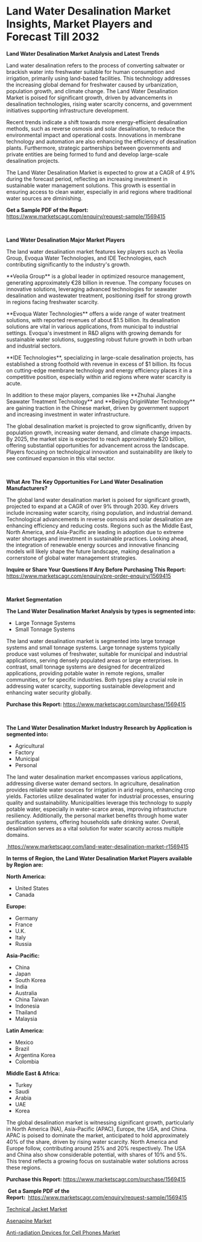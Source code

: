 <p><h1>Land Water Desalination Market Insights, Market Players and Forecast Till 2032</h1></p><p><strong>Land Water Desalination Market Analysis and Latest Trends</strong></p>
<p><p>Land water desalination refers to the process of converting saltwater or brackish water into freshwater suitable for human consumption and irrigation, primarily using land-based facilities. This technology addresses the increasing global demand for freshwater caused by urbanization, population growth, and climate change. The Land Water Desalination Market is poised for significant growth, driven by advancements in desalination technologies, rising water scarcity concerns, and government initiatives supporting infrastructure development.</p><p>Recent trends indicate a shift towards more energy-efficient desalination methods, such as reverse osmosis and solar desalination, to reduce the environmental impact and operational costs. Innovations in membrane technology and automation are also enhancing the efficiency of desalination plants. Furthermore, strategic partnerships between governments and private entities are being formed to fund and develop large-scale desalination projects.</p><p>The Land Water Desalination Market is expected to grow at a CAGR of 4.9% during the forecast period, reflecting an increasing investment in sustainable water management solutions. This growth is essential in ensuring access to clean water, especially in arid regions where traditional water sources are diminishing.</p></p>
<p><strong>Get a Sample PDF of the Report:&nbsp;</strong> <a href="https://www.marketscagr.com/enquiry/request-sample/1569415?utm_campaign=2136&utm_medium=2&utm_source=Github&utm_content=ia&utm_term=25032025&utm_id=land-water-desalination">https://www.marketscagr.com/enquiry/request-sample/1569415</a></p>
<p>&nbsp;</p>
<p><strong>Land Water Desalination Major Market Players</strong></p>
<p><p>The land water desalination market features key players such as Veolia Group, Evoqua Water Technologies, and IDE Technologies, each contributing significantly to the industry's growth. </p><p>**Veolia Group** is a global leader in optimized resource management, generating approximately €28 billion in revenue. The company focuses on innovative solutions, leveraging advanced technologies for seawater desalination and wastewater treatment, positioning itself for strong growth in regions facing freshwater scarcity.</p><p>**Evoqua Water Technologies** offers a wide range of water treatment solutions, with reported revenues of about $1.5 billion. Its desalination solutions are vital in various applications, from municipal to industrial settings. Evoqua's investment in R&D aligns with growing demands for sustainable water solutions, suggesting robust future growth in both urban and industrial sectors.</p><p>**IDE Technologies**, specializing in large-scale desalination projects, has established a strong foothold with revenue in excess of $1 billion. Its focus on cutting-edge membrane technology and energy efficiency places it in a competitive position, especially within arid regions where water scarcity is acute. </p><p>In addition to these major players, companies like **Zhuhai Jianghe Seawater Treatment Technology** and **Beijing OriginWater Technology** are gaining traction in the Chinese market, driven by government support and increasing investment in water infrastructure.</p><p>The global desalination market is projected to grow significantly, driven by population growth, increasing water demand, and climate change impacts. By 2025, the market size is expected to reach approximately $20 billion, offering substantial opportunities for advancement across the landscape. Players focusing on technological innovation and sustainability are likely to see continued expansion in this vital sector.</p></p>
<p>&nbsp;</p>
<p><strong>What Are The Key Opportunities For Land Water Desalination Manufacturers?</strong></p>
<p><p>The global land water desalination market is poised for significant growth, projected to expand at a CAGR of over 9% through 2030. Key drivers include increasing water scarcity, rising population, and industrial demand. Technological advancements in reverse osmosis and solar desalination are enhancing efficiency and reducing costs. Regions such as the Middle East, North America, and Asia-Pacific are leading in adoption due to extreme water shortages and investment in sustainable practices. Looking ahead, the integration of renewable energy sources and innovative financing models will likely shape the future landscape, making desalination a cornerstone of global water management strategies.</p></p>
<p><strong>Inquire or Share Your Questions If Any Before Purchasing This Report:</strong> <a href="https://www.marketscagr.com/enquiry/pre-order-enquiry/1569415?utm_campaign=2136&utm_medium=2&utm_source=Github&utm_content=ia&utm_term=25032025&utm_id=land-water-desalination">https://www.marketscagr.com/enquiry/pre-order-enquiry/1569415</a></p>
<p>&nbsp;</p>
<p><strong>Market Segmentation</strong></p>
<p><strong>The Land Water Desalination Market Analysis by types is segmented into:</strong></p>
<p><ul><li>Large Tonnage Systems</li><li>Small Tonnage Systems</li></ul></p>
<p><p>The land water desalination market is segmented into large tonnage systems and small tonnage systems. Large tonnage systems typically produce vast volumes of freshwater, suitable for municipal and industrial applications, serving densely populated areas or large enterprises. In contrast, small tonnage systems are designed for decentralized applications, providing potable water in remote regions, smaller communities, or for specific industries. Both types play a crucial role in addressing water scarcity, supporting sustainable development and enhancing water security globally.</p></p>
<p><strong>Purchase this Report:&nbsp;</strong><a href="https://www.marketscagr.com/purchase/1569415?utm_campaign=2136&utm_medium=2&utm_source=Github&utm_content=ia&utm_term=25032025&utm_id=land-water-desalination">https://www.marketscagr.com/purchase/1569415</a></p>
<p>&nbsp;</p>
<p><strong>The Land Water Desalination Market Industry Research by Application is segmented into:</strong></p>
<p><ul><li>Agricultural</li><li>Factory</li><li>Municipal</li><li>Personal</li></ul></p>
<p><p>The land water desalination market encompasses various applications, addressing diverse water demand sectors. In agriculture, desalination provides reliable water sources for irrigation in arid regions, enhancing crop yields. Factories utilize desalinated water for industrial processes, ensuring quality and sustainability. Municipalities leverage this technology to supply potable water, especially in water-scarce areas, improving infrastructure resiliency. Additionally, the personal market benefits through home water purification systems, offering households safe drinking water. Overall, desalination serves as a vital solution for water scarcity across multiple domains.</p></p>
<p><a href="https://www.marketscagr.com/land-water-desalination-market-r1569415?utm_campaign=2136&utm_medium=2&utm_source=Github&utm_content=ia&utm_term=25032025&utm_id=land-water-desalination">&nbsp;https://www.marketscagr.com/land-water-desalination-market-r1569415</a></p>
<p><strong>In terms of Region, the Land Water Desalination Market Players available by Region are:</strong></p>
<p>
    <p> <strong> North America: </strong>
        <ul>
            <li>United States</li>
            <li>Canada</li>
        </ul>
        </p> 
    <p> <strong> Europe: </strong>
        <ul>
            <li>Germany</li>
            <li>France</li>
            <li>U.K.</li>
            <li>Italy</li>
            <li>Russia</li>
        </ul>
        </p> 
    <p> <strong> Asia-Pacific: </strong>
        <ul>
            <li>China</li>
            <li>Japan</li>
            <li>South Korea</li>
            <li>India</li>
            <li>Australia</li>
            <li>China Taiwan</li>
            <li>Indonesia</li>
            <li>Thailand</li>
            <li>Malaysia</li>
        </ul>
        </p> 
    <p> <strong> Latin America: </strong>
        <ul>
            <li>Mexico</li>
            <li>Brazil</li>
            <li>Argentina Korea</li>
            <li>Colombia</li>
        </ul>
        </p> 
    <p> <strong> Middle East & Africa: </strong>
        <ul>
            <li>Turkey</li>
            <li>Saudi</li>
            <li>Arabia</li>
            <li>UAE</li>
            <li>Korea</li>
        </ul>
    </p>
    </p>
<p><p>The global desalination market is witnessing significant growth, particularly in North America (NA), Asia-Pacific (APAC), Europe, the USA, and China. APAC is poised to dominate the market, anticipated to hold approximately 40% of the share, driven by rising water scarcity. North America and Europe follow, contributing around 25% and 20% respectively. The USA and China also show considerable potential, with shares of 10% and 5%. This trend reflects a growing focus on sustainable water solutions across these regions.</p></p>
<p><strong>Purchase this Report: </strong><a href="https://www.marketscagr.com/purchase/1569415?utm_campaign=2136&utm_medium=2&utm_source=Github&utm_content=ia&utm_term=25032025&utm_id=land-water-desalination">https://www.marketscagr.com/purchase/1569415</a></p>
<p>&nbsp;<strong>Get a Sample PDF of the Report:&nbsp;&nbsp;</strong><a href="https://www.marketscagr.com/enquiry/request-sample/1569415?utm_campaign=2136&utm_medium=2&utm_source=Github&utm_content=ia&utm_term=25032025&utm_id=land-water-desalination">https://www.marketscagr.com/enquiry/request-sample/1569415</a></p>
<p><strong></strong></p>
<p><p><a href="https://github.com/mcveathuane2/Market-Research-Report-List-1/blob/main/technical-jacket-market.md?utm_campaign=2136&utm_medium=2&utm_source=Github&utm_content=ia&utm_term=25032025&utm_id=land-water-desalination">Technical Jacket Market</a></p><p><a href="https://github.com/omduthkevork/Market-Research-Report-List-1/blob/main/asenapine-market.md?utm_campaign=2136&utm_medium=2&utm_source=Github&utm_content=ia&utm_term=25032025&utm_id=land-water-desalination">Asenapine Market</a></p><p><a href="https://github.com/rakowpleetj1/Market-Research-Report-List-1/blob/main/anti-radiation-devices-for-cell-phones-market.md?utm_campaign=2136&utm_medium=2&utm_source=Github&utm_content=ia&utm_term=25032025&utm_id=land-water-desalination">Anti-radiation Devices for Cell Phones Market</a></p></p>